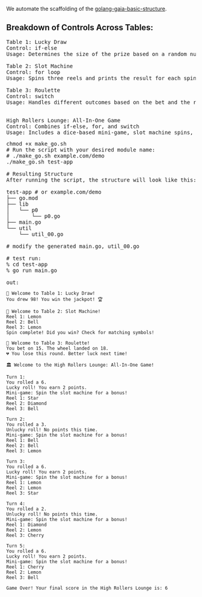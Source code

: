 
We automate the scaffolding of the <a href="https://github.com/ursa-mikail/golang-gaia-basic-structure/tree/main"> golang-gaia-basic-structure</a>.

## Breakdown of Controls Across Tables:
<pre>
Table 1: Lucky Draw
Control: if-else
Usage: Determines the size of the prize based on a random number.

Table 2: Slot Machine
Control: for loop
Usage: Spins three reels and prints the result for each spin.

Table 3: Roulette
Control: switch
Usage: Handles different outcomes based on the bet and the roulette result.


High Rollers Lounge: All-In-One Game
Control: Combines if-else, for, and switch
Usage: Includes a dice-based mini-game, slot machine spins, and bonus events.
</pre>

<pre>
chmod +x make_go.sh
# Run the script with your desired module name:
# ./make_go.sh example.com/demo
./make_go.sh test-app

# Resulting Structure
After running the script, the structure will look like this:

test-app # or example.com/demo
├── go.mod
├── lib
│   └── p0
│       └── p0.go
├── main.go
└── util
    └── util_00.go

# modify the generated main.go, util_00.go

# test run:
% cd test-app 
% go run main.go

out:
</pre>
```
🎲 Welcome to Table 1: Lucky Draw!
You drew 98! You win the jackpot! 🏆

🎰 Welcome to Table 2: Slot Machine!
Reel 1: Lemon
Reel 2: Bell
Reel 3: Lemon
Spin complete! Did you win? Check for matching symbols!

🎡 Welcome to Table 3: Roulette!
You bet on 15. The wheel landed on 18.
💔 You lose this round. Better luck next time!

🏛️ Welcome to the High Rollers Lounge: All-In-One Game!

Turn 1:
You rolled a 6.
Lucky roll! You earn 2 points.
Mini-game: Spin the slot machine for a bonus!
Reel 1: Star
Reel 2: Diamond
Reel 3: Bell

Turn 2:
You rolled a 3.
Unlucky roll! No points this time.
Mini-game: Spin the slot machine for a bonus!
Reel 1: Bell
Reel 2: Bell
Reel 3: Lemon

Turn 3:
You rolled a 6.
Lucky roll! You earn 2 points.
Mini-game: Spin the slot machine for a bonus!
Reel 1: Lemon
Reel 2: Lemon
Reel 3: Star

Turn 4:
You rolled a 2.
Unlucky roll! No points this time.
Mini-game: Spin the slot machine for a bonus!
Reel 1: Diamond
Reel 2: Lemon
Reel 3: Cherry

Turn 5:
You rolled a 6.
Lucky roll! You earn 2 points.
Mini-game: Spin the slot machine for a bonus!
Reel 1: Cherry
Reel 2: Lemon
Reel 3: Bell

Game Over! Your final score in the High Rollers Lounge is: 6
```